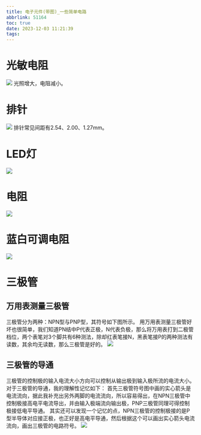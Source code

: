 ```yaml
---
title: 电子元件(带图)_一些简单电路
abbrlink: 51164
toc: true
date: 2023-12-03 11:21:39
tags:
---
```

# 光敏电阻
![](assets/电子元件(带图)_一些简单电路.assets/光敏电阻.jpg)
光照增大，电阻减小。
# 排针

![](assets/电子元件(带图)_一些简单电路.assets/直插排针.jpg)
排针常见间距有2.54、2.00、1.27mm。

# LED灯
![](assets/电子元件(带图)_一些简单电路.assets/红色LED灯.png)

# 电阻
![](assets/电子元件(带图)_一些简单电路.assets/电阻.jpg)

# 蓝白可调电阻
![](assets/电子元件(带图)_一些简单电路.assets/蓝白可调电阻.png)
# 三极管
## 万用表测量三极管
三极管分为两种：NPN型与PNP型，其符号如下图所示。
用万用表测量三极管好坏也很简单，我们知道PN结中P代表正极，N代表负极，那么将万用表打到二极管档位，两个表笔对3个脚共有6种测法，除却红表笔接N，黑表笔接P的两种测法有读数，其余均无读数，那么三极管是好的。
![](assets/电子元件(带图)_一些简单电路.assets/三极管及万用表测量.png)
## 三极管的导通
三极管的控制极的输入电流大小方向可以控制从输出极到输入极所流的电流大小。
对于三极管的导通，我的理解性记忆如下：
首先三极管符号图中画的实心箭头是电流流向，据此我补充出另外两脚的电流流向，所以容易得出，在NPN三极管中控制极接高电平电流导出，并由输入极端流向输出极，PNP三极管同理可得控制极接低电平导通。
其实还可以发现一个记忆的点，NPN三极管的控制极接的是P型半导体对应接正极，也正好是高电平导通，然后根据这个可以画出实心箭头电流流向，画出三极管的电路符号。
![](assets/电子元件(带图)_一些简单电路.assets/image-20231203172522973.png)










